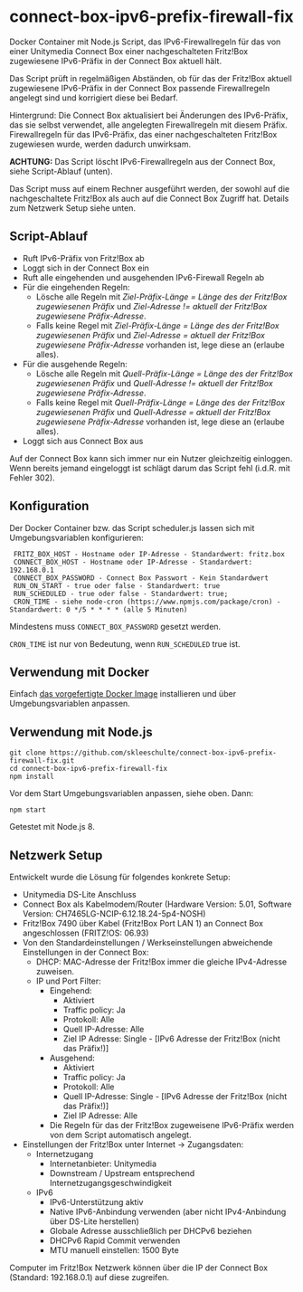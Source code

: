 # connect-box-ipv6-prefix-firewall-fix

Docker Container mit Node.js Script, das IPv6-Firewallregeln für das von einer Unitymedia Connect Box einer
nachgeschalteten Fritz!Box zugewiesene IPv6-Präfix in der Connect Box aktuell hält.

Das Script prüft in regelmäßigen Abständen, ob für das der Fritz!Box aktuell zugewiesene IPv6-Präfix in der Connect Box
passende Firewallregeln angelegt sind und korrigiert diese bei Bedarf.

Hintergrund: Die Connect Box aktualisiert bei Änderungen des IPv6-Präfix, das sie selbst verwendet, alle angelegten
Firewallregeln mit diesem Präfix. Firewallregeln für das IPv6-Präfix, das einer nachgeschalteten Fritz!Box zugewiesen
wurde, werden dadurch unwirksam.

**ACHTUNG:** Das Script löscht IPv6-Firewallregeln aus der Connect Box, siehe Script-Ablauf (unten).

Das Script muss auf einem Rechner ausgeführt werden, der sowohl auf die nachgeschaltete Fritz!Box als auch auf die
Connect Box Zugriff hat. Details zum Netzwerk Setup siehe unten.

## Script-Ablauf

- Ruft IPv6-Präfix von Fritz!Box ab
- Loggt sich in der Connect Box ein
- Ruft alle eingehenden und ausgehenden IPv6-Firewall Regeln ab
- Für die eingehenden Regeln:
  - Lösche alle Regeln mit *Ziel-Präfix-Länge = Länge des der Fritz!Box zugewiesenen Präfix* und *Ziel-Adresse !=
    aktuell der Fritz!Box zugewiesene Präfix-Adresse*.
  - Falls keine Regel mit *Ziel-Präfix-Länge = Länge des der Fritz!Box zugewiesenen Präfix* und *Ziel-Adresse = aktuell
    der Fritz!Box zugewiesene Präfix-Adresse* vorhanden ist, lege diese an (erlaube alles).
- Für die ausgehende Regeln:
  - Lösche alle Regeln mit *Quell-Präfix-Länge = Länge des der Fritz!Box zugewiesenen Präfix* und *Quell-Adresse !=
    aktuell der Fritz!Box zugewiesene Präfix-Adresse*.
  - Falls keine Regel mit *Quell-Präfix-Länge = Länge des der Fritz!Box zugewiesenen Präfix* und *Quell-Adresse =
    aktuell der Fritz!Box zugewiesene Präfix-Adresse* vorhanden ist, lege diese an (erlaube alles).
- Loggt sich aus Connect Box aus

Auf der Connect Box kann sich immer nur ein Nutzer gleichzeitig einloggen. Wenn bereits jemand eingeloggt ist schlägt
darum das Script fehl (i.d.R. mit Fehler 302).

## Konfiguration

Der Docker Container bzw. das Script scheduler.js lassen sich mit Umgebungsvariablen konfigurieren:

     FRITZ_BOX_HOST - Hostname oder IP-Adresse - Standardwert: fritz.box
     CONNECT_BOX_HOST - Hostname oder IP-Adresse - Standardwert: 192.168.0.1
     CONNECT_BOX_PASSWORD - Connect Box Passwort - Kein Standardwert
     RUN_ON_START - true oder false - Standardwert: true
     RUN_SCHEDULED - true oder false - Standardwert: true;
     CRON_TIME - siehe node-cron (https://www.npmjs.com/package/cron) - Standardwert: 0 */5 * * * * (alle 5 Minuten)
     
Mindestens muss `CONNECT_BOX_PASSWORD` gesetzt werden.

`CRON_TIME` ist nur von Bedeutung, wenn `RUN_SCHEDULED` true ist.

## Verwendung mit Docker

Einfach [das vorgefertigte Docker Image](https://hub.docker.com/r/skleeschulte/connect-box-ipv6-prefix-firewall-fix/)
installieren und über Umgebungsvariablen anpassen.

## Verwendung mit Node.js

    git clone https://github.com/skleeschulte/connect-box-ipv6-prefix-firewall-fix.git
    cd connect-box-ipv6-prefix-firewall-fix
    npm install

Vor dem Start Umgebungsvariablen anpassen, siehe oben. Dann:

    npm start
    
Getestet mit Node.js 8.

## Netzwerk Setup

Entwickelt wurde die Lösung für folgendes konkrete Setup:

- Unitymedia DS-Lite Anschluss
- Connect Box als Kabelmodem/Router (Hardware Version: 5.01, Software Version: CH7465LG-NCIP-6.12.18.24-5p4-NOSH)
- Fritz!Box 7490 über Kabel (Fritz!Box Port LAN 1) an Connect Box angeschlossen (FRITZ!OS: 06.93)
- Von den Standardeinstellungen / Werkseinstellungen abweichende Einstellungen in der Connect Box:
  - DHCP: MAC-Adresse der Fritz!Box immer die gleiche IPv4-Adresse zuweisen.
  - IP und Port Filter:
    - Eingehend:
      - Aktiviert
      - Traffic policy: Ja
      - Protokoll: Alle
      - Quell IP-Adresse: Alle
      - Ziel IP Adresse: Single - [IPv6 Adresse der Fritz!Box (nicht das Präfix!)]
    - Ausgehend:
      - Aktiviert
      - Traffic policy: Ja
      - Protokoll: Alle
      - Quell IP-Adresse: Single - [IPv6 Adresse der Fritz!Box (nicht das Präfix!)]
      - Ziel IP Adresse: Alle
    - Die Regeln für das der Fritz!Box zugeweisene IPv6-Präfix werden von dem Script automatisch angelegt.
- Einstellungen der Fritz!Box unter Internet -> Zugangsdaten:
  - Internetzugang
    - Internetanbieter: Unitymedia
    - Downstream / Upstream entsprechend Internetzugangsgeschwindigkeit
  - IPv6
    - IPv6-Unterstützung aktiv
    - Native IPv6-Anbindung verwenden (aber nicht IPv4-Anbindung über DS-Lite herstellen)
    - Globale Adresse ausschließlich per DHCPv6 beziehen
    - DHCPv6 Rapid Commit verwenden
    - MTU manuell einstellen: 1500 Byte

Computer im Fritz!Box Netzwerk können über die IP der Connect Box (Standard: 192.168.0.1) auf diese zugreifen.